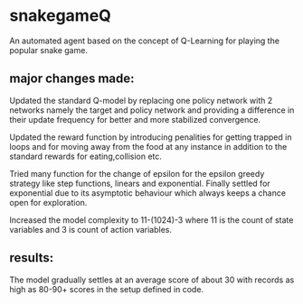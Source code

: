 # snakegameQ
An automated agent based on the concept of Q-Learning for playing the popular snake game.
## major changes made:
Updated the standard Q-model by replacing one policy network with 2 networks namely the target and policy network and providing a difference in their update frequency for better and more stabilized convergence.

Updated the reward function by introducing penalities for getting trapped in loops and for moving away from the food at any instance in addition to the standard rewards for eating,collision etc.

Tried many function for the change of epsilon for the epsilon greedy strategy like step functions, linears and exponential. Finally settled for exponential due to its asymptotic behaviour which always keeps a chance open for exploration.

Increased the model complexity to 11-(1024)-3 where 11 is the count of state variables and 3 is count of action variables.

## results:
 The model gradually settles at an average score of about 30 with records as high as 80-90+ scores in the setup defined in code.
